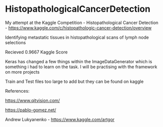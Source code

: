 # HistopathologicalCancerDetection
My attempt at the Kaggle Competition - Histopathological Cancer Detection - https://www.kaggle.com/c/histopathologic-cancer-detection/overview

Identifying metastatic tissues in histopathological scans of lymph node selections

Recieved 0.9667 Kaggle Score

Keras has changed a few things within the ImageDataGenerator which is something i had to learn on the task. I will be practising with the framework on more projects

Train and Test files too large to add but they can be found on kaggle

References:

https://www.qitvision.com/

https://pablo-gomez.net/

Andrew Lukyanenko - https://www.kaggle.com/artgor
